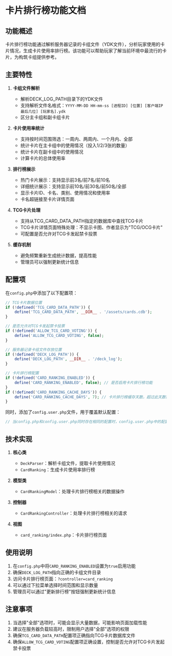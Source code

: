 # 卡片排行榜功能文档

## 功能概述

卡片排行榜功能通过解析服务器记录的卡组文件（YDK文件），分析玩家使用的卡片情况，生成卡片使用率排行榜。该功能可以帮助玩家了解当前环境中最流行的卡片，为构筑卡组提供参考。

## 主要特性

1. **卡组文件解析**
   - 解析DECK_LOG_PATH目录下的YDK文件
   - 支持解析文件名格式：`YYYY-MM-DD HH-mm-ss [进程ID] [位置] [客户端IP最后几位] [玩家名].ydk`
   - 区分主卡组和副卡组卡片

2. **卡片使用率统计**
   - 支持按时间范围筛选：一周内、两周内、一个月内、全部
   - 统计卡片在主卡组中的使用情况（投入1/2/3张的数量）
   - 统计卡片在副卡组中的使用情况
   - 计算卡片的总体使用率

3. **排行榜展示**
   - 热门卡片展示：支持显示前3名/前7名/前10名
   - 详细统计展示：支持显示前10名/前30名/前50名/全部
   - 显示卡片ID、卡名、类别、使用情况和使用率
   - 卡名超链接至卡片详情页面

4. **TCG卡片处理**
   - 支持从TCG_CARD_DATA_PATH指定的数据库中查找TCG卡片
   - TCG卡片详情页面特殊处理：不显示卡图、作者显示为"TCG/OCG卡片"
   - 可配置是否允许对TCG卡发起禁卡投票

5. **缓存机制**
   - 避免频繁重新生成统计数据，提高性能
   - 管理员可以强制更新统计信息

## 配置项

在`config.php`中添加了以下配置项：

```php
// TCG卡片数据位置
if (!defined('TCG_CARD_DATA_PATH')) {
    define('TCG_CARD_DATA_PATH', __DIR__ . '/assets/cards.cdb');
}

// 是否允许对TCG卡发起禁卡投票
if (!defined('ALLOW_TCG_CARD_VOTING')) {
    define('ALLOW_TCG_CARD_VOTING', false);
}

// 服务器记录卡组文件存放位置
if (!defined('DECK_LOG_PATH')) {
    define('DECK_LOG_PATH', __DIR__ . '/deck_log');
}

// 卡片排行榜配置
if (!defined('CARD_RANKING_ENABLED')) {
    define('CARD_RANKING_ENABLED', false); // 是否启用卡片排行榜功能
}
if (!defined('CARD_RANKING_CACHE_DAYS')) {
    define('CARD_RANKING_CACHE_DAYS', 7); // 卡片排行榜缓存天数，超过此天数将重新生成
}
```

同时，添加了`config.user.php`文件，用于覆盖默认配置：

```php
// 当config.php和config.user.php同时存在相同的配置时，config.user.php中的配置值优先
```

## 技术实现

1. **核心类**
   - `DeckParser`：解析卡组文件，提取卡片使用情况
   - `CardRanking`：生成卡片使用率排行榜

2. **模型类**
   - `CardRankingModel`：处理卡片排行榜相关的数据操作

3. **控制器**
   - `CardRankingController`：处理卡片排行榜相关的请求

4. **视图**
   - `card_ranking/index.php`：卡片排行榜页面

## 使用说明

1. 在`config.php`中将`CARD_RANKING_ENABLED`设置为`true`启用功能
2. 确保`DECK_LOG_PATH`指向正确的卡组文件目录
3. 访问卡片排行榜页面：`?controller=card_ranking`
4. 可以通过下拉菜单选择时间范围和显示数量
5. 管理员可以通过"更新排行榜"按钮强制更新统计信息

## 注意事项

1. 当选择"全部"选项时，可能会显示大量数据，可能影响页面加载性能
2. 建议在服务器负载较高时，限制用户选择"全部"选项的权限
3. 确保`TCG_CARD_DATA_PATH`配置项正确指向TCG卡片数据库文件
4. 确保`ALLOW_TCG_CARD_VOTING`配置项正确设置，控制是否允许对TCG卡片发起禁卡投票
